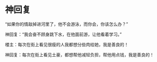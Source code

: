 # 神回复

“如果你的情敌掉进河里了，他不会游泳，而你会，你该怎么办？” 

神回复：“我会奋不顾身跳下水，在他面前游，让他看着学习。” 

楼主：每次在街上看见很瘦的人我都想分些肉给她，我是善良的！ 

神回复：每次在街上看见土豪，都想帮他减轻负担，帮他用点钱，我是善良的！